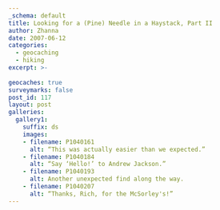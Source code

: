 ```yaml
---
_schema: default
title: Looking for a (Pine) Needle in a Haystack, Part II
author: Zhanna
date: 2007-06-12
categories:
  - geocaching
  - hiking
excerpt: >- 
  
geocaches: true
surveymarks: false
post_id: 117
layout: post        
galleries:
  gallery1:
    suffix: ds
    images:
    - filename: P1040161
      alt: “This was actually easier than we expected.”
    - filename: P1040184
      alt: “Say ‘Hello!’ to Andrew Jackson.”     
    - filename: P1040193
      alt: Another unexpected find along the way.
    - filename: P1040207
      alt: “Thanks, Rich, for the McSorley's!”        
---
```


